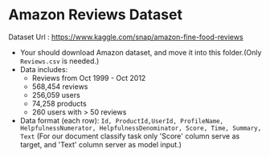 # Amazon Reviews Dataset

Dataset Url : https://www.kaggle.com/snap/amazon-fine-food-reviews

-   Your should download Amazon dataset, and move it into this folder.(Only `Reviews.csv` is needed.)
-   Data includes:
    -   Reviews from Oct 1999 - Oct 2012
    -   568,454 reviews
    -   256,059 users
    -   74,258 products
    -   260 users with > 50 reviews
-   Data format (each row): `Id, ProductId,UserId, ProfileName, HelpfulnessNumerator, HelpfulnessDenominator, Score, Time, Summary, Text` (For our document classify task only 'Score' column serve as target, and 'Text' column server as model input.) 

